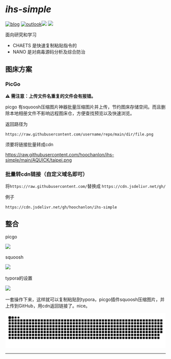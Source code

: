 # ***ihs-simple***

[![blog](https://img.shields.io/badge/%F0%9F%94%97blog-hoochanlon-lightgrey.svg?longCache=true&style=flat-square)](https://hoochanlon.github.io/) [![outlook](https://img.shields.io/badge/%F0%9F%93%A7hotmail-@邮箱联系-blue.svg?longCache=true&style=flat-square)](mailto:hoochanlon@outlook.com)[![](https://img.shields.io/github/followers/hoochanlon?color=green&style=social)](https://github.com/hoochanlon) [![](https://img.shields.io/github/stars/hoochanlon?color=green&style=social)](https://github.com/hoochanlon)

面向研究和学习

* CHAETS 是快速复制粘贴指令的
* NANO 是对病毒源码分析及综合防治

## 图床方案

### PicGo

**⚠️ 需注意：上传文件名重复的文件会有报错。**

picgo 有squoosh压缩图片神器批量压缩图片并上传，节约图床存储空间。而且删除本地相册文件不影响远程图床仓，方便查找预览以及快速浏览。


返回路径为

```
https://raw.githubusercontent.com/username/repo/main/dir/file.png
```

须要将链接批量转成cdn

https://raw.githubusercontent.com/hoochanlon/ihs-simple/main/AQUICK/taipei.png

### 批量转cdn链接（自定义域名即可）


将`https://raw.githubusercontent.com/`替换成 `https://cdn.jsdelivr.net/gh/`

例子

```
https://cdn.jsdelivr.net/gh/hoochanlon/ihs-simple
```

## 整合

picgo

![](https://cdn.jsdelivr.net/gh/hoochanlon/ihs-simple/AQUICK/true-picgo.png)

squoosh

![](https://cdn.jsdelivr.net/gh/hoochanlon/ihs-simple/AQUICK/squooshyes.png)

typora的设置

![](https://cdn.jsdelivr.net/gh/hoochanlon/ihs-simple/AQUICK/typora-set-ihs-pic.png)

一套操作下来，这样就可以复制粘贴到typora，picgo插件squoosh压缩图片，并上传到GitHub，用cdn返回链接了。nice。


![ ](https://raw.githubusercontent.com/hoochanlon/hoochanlon/master/assets/github-contribution-grid-snake.svg)

<!--
[![telegram](https://img.shields.io/badge/telegram-:me-blue.svg?longCache=true&style=flat-square)](https://t.me/test) 
-->

---

